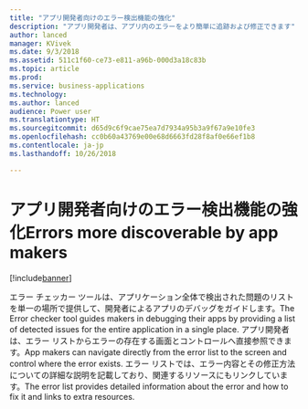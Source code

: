 ```yaml
---
title: "アプリ開発者向けのエラー検出機能の強化"
description: "アプリ開発者は、アプリ内のエラーをより簡単に追跡および修正できます"
author: lanced
manager: KVivek
ms.date: 9/3/2018
ms.assetid: 511c1f60-ce73-e811-a96b-000d3a18c83b
ms.topic: article
ms.prod: 
ms.service: business-applications
ms.technology: 
ms.author: lanced
audience: Power user
ms.translationtype: HT
ms.sourcegitcommit: d65d9c6f9cae75ea7d7934a95b3a9f67a9e10fe3
ms.openlocfilehash: cc0b60a43769e00e68d6663fd28f8af0e66ef1b8
ms.contentlocale: ja-jp
ms.lasthandoff: 10/26/2018

---
```

# <a name="errors-more-discoverable-by-app-makers"></a><span data-ttu-id="82e8e-103">アプリ開発者向けのエラー検出機能の強化</span><span class="sxs-lookup"><span data-stu-id="82e8e-103">Errors more discoverable by app makers</span></span>


[!include[banner](../../includes/banner.md)]

<span data-ttu-id="82e8e-104">エラー チェッカー ツールは、アプリケーション全体で検出された問題のリストを単一の場所で提供して、開発者によるアプリのデバッグをガイドします。</span><span class="sxs-lookup"><span data-stu-id="82e8e-104">The Error checker tool guides makers in debugging their apps by providing a list of detected issues for the entire application in a single place.</span></span> <span data-ttu-id="82e8e-105">アプリ開発者は、エラー リストからエラーの存在する画面とコントロールへ直接参照できます。</span><span class="sxs-lookup"><span data-stu-id="82e8e-105">App makers can navigate directly from the error list to the screen and control where the error exists.</span></span> <span data-ttu-id="82e8e-106">エラー リストでは、エラー内容とその修正方法についての詳細な説明を記載しており、関連するリソースにもリンクしています。</span><span class="sxs-lookup"><span data-stu-id="82e8e-106">The error list provides detailed information about the error and how to fix it and links to extra resources.</span></span>

